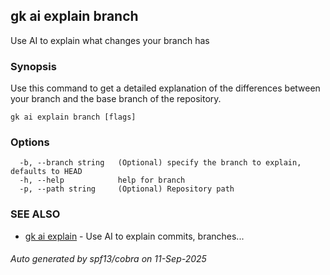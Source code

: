## gk ai explain branch

Use AI to explain what changes your branch has

### Synopsis


Use this command to get a detailed explanation of the differences between your branch and the base branch of the repository.


```
gk ai explain branch [flags]
```

### Options

```
  -b, --branch string   (Optional) specify the branch to explain, defaults to HEAD
  -h, --help            help for branch
  -p, --path string     (Optional) Repository path
```

### SEE ALSO

* [gk ai explain](gk_ai_explain.md)	 - Use AI to explain commits, branches...

###### Auto generated by spf13/cobra on 11-Sep-2025
